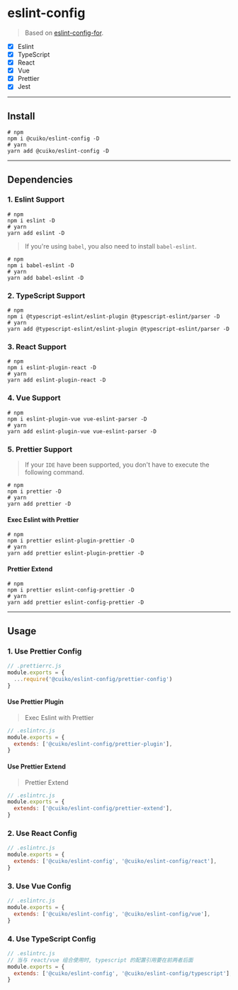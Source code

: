 # eslint-config

> Based on [eslint-config-for](https://github.com/kkfor/eslint-config-for).

- [x] Eslint
- [x] TypeScript
- [x] React
- [x] Vue
- [x] Prettier
- [x] Jest

------

## Install

```shell
# npm
npm i @cuiko/eslint-config -D
# yarn
yarn add @cuiko/eslint-config -D
```

------

## Dependencies

### 1. Eslint Support

```shell
# npm
npm i eslint -D
# yarn
yarn add eslint -D
```

> If you're using `babel`, you also need to install `babel-eslint`.

```shell
# npm
npm i babel-eslint -D
# yarn
yarn add babel-eslint -D
```

### 2. TypeScript Support

```shell
# npm
npm i @typescript-eslint/eslint-plugin @typescript-eslint/parser -D
# yarn
yarn add @typescript-eslint/eslint-plugin @typescript-eslint/parser -D
```

### 3. React Support

```shell
# npm
npm i eslint-plugin-react -D
# yarn
yarn add eslint-plugin-react -D
```

### 4. Vue Support

```shell
# npm
npm i eslint-plugin-vue vue-eslint-parser -D
# yarn
yarn add eslint-plugin-vue vue-eslint-parser -D
```

### 5. Prettier Support

> If your `IDE` have been supported, you don't have to execute the following command.

```shell
# npm
npm i prettier -D
# yarn
yarn add prettier -D
```

#### Exec Eslint with Prettier

```shell
# npm
npm i prettier eslint-plugin-prettier -D
# yarn
yarn add prettier eslint-plugin-prettier -D
```

#### Prettier Extend

```shell
# npm
npm i prettier eslint-config-prettier -D
# yarn
yarn add prettier eslint-config-prettier -D
```

------

## Usage

### 1. Use Prettier Config

```js
// .prettierrc.js
module.exports = {
  ...require('@cuiko/eslint-config/prettier-config')
}
```

#### Use Prettier Plugin

> Exec Eslint with Prettier

```js
// .eslintrc.js
module.exports = {
  extends: ['@cuiko/eslint-config/prettier-plugin'],
}
```

#### Use Prettier Extend

> Prettier Extend

```js
// .eslintrc.js
module.exports = {
  extends: ['@cuiko/eslint-config/prettier-extend'],
}
```

### 2. Use React Config

```js
// .eslintrc.js
module.exports = {
  extends: ['@cuiko/eslint-config', '@cuiko/eslint-config/react'],
}
```

### 3. Use Vue Config

```js
// .eslintrc.js
module.exports = {
  extends: ['@cuiko/eslint-config', '@cuiko/eslint-config/vue'],
}
```

### 4. Use TypeScript Config

```js
// .eslintrc.js
// 当与 react/vue 组合使用时, typescript 的配置引用要在前两者后面
module.exports = {
  extends: ['@cuiko/eslint-config', '@cuiko/eslint-config/typescript'],
}
```